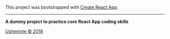 This project was bootstrapped with [Create React App](https://github.com/facebookincubator/create-react-app).

- - -

**A dummy project to practice core React App coding skills**     

[Usheninte &copy; 2018](http://about.me/usheninte)